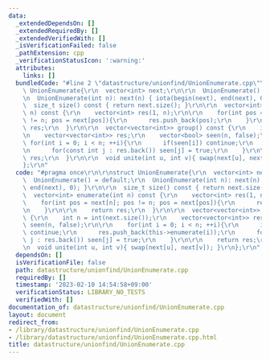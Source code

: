 ```yaml
---
data:
  _extendedDependsOn: []
  _extendedRequiredBy: []
  _extendedVerifiedWith: []
  _isVerificationFailed: false
  _pathExtension: cpp
  _verificationStatusIcon: ':warning:'
  attributes:
    links: []
  bundledCode: "#line 2 \"datastructure/unionfind/UnionEnumerate.cpp\"\n\r\nstruct\
    \ UnionEnumerate{\r\n  vector<int> next;\r\n\r\n  UnionEnumerate() = default;\r\
    \n  UnionEnumerate(int n): next(n) { iota(begin(next), end(next), 0); }\r\n\r\n\
    \  size_t size() const { return next.size(); }\r\n\r\n  vector<int> enumerate(int\
    \ n) const {\r\n    vector<int> res(1, n);\r\n\r\n    for(int pos = next[n]; pos\
    \ != n; pos = next[pos]){\r\n      res.push_back(pos);\r\n    }\r\n\r\n    return\
    \ res;\r\n  }\r\n\r\n  vector<vector<int>> group() const {\r\n    int n = int(next.size());\r\
    \n    vector<vector<int>> res;\r\n    vector<bool> seen(n, false);\r\n\r\n   \
    \ for(int i = 0; i < n; ++i){\r\n      if(seen[i]) continue;\r\n      res.push_back(this->enumerate(i));\r\
    \n      for(const int j : res.back()) seen[j] = true;\r\n    }\r\n\r\n    return\
    \ res;\r\n  }\r\n\r\n  void unite(int u, int v){ swap(next[u], next[v]); }\r\n\
    };\r\n"
  code: "#pragma once\r\n\r\nstruct UnionEnumerate{\r\n  vector<int> next;\r\n\r\n\
    \  UnionEnumerate() = default;\r\n  UnionEnumerate(int n): next(n) { iota(begin(next),\
    \ end(next), 0); }\r\n\r\n  size_t size() const { return next.size(); }\r\n\r\n\
    \  vector<int> enumerate(int n) const {\r\n    vector<int> res(1, n);\r\n\r\n\
    \    for(int pos = next[n]; pos != n; pos = next[pos]){\r\n      res.push_back(pos);\r\
    \n    }\r\n\r\n    return res;\r\n  }\r\n\r\n  vector<vector<int>> group() const\
    \ {\r\n    int n = int(next.size());\r\n    vector<vector<int>> res;\r\n    vector<bool>\
    \ seen(n, false);\r\n\r\n    for(int i = 0; i < n; ++i){\r\n      if(seen[i])\
    \ continue;\r\n      res.push_back(this->enumerate(i));\r\n      for(const int\
    \ j : res.back()) seen[j] = true;\r\n    }\r\n\r\n    return res;\r\n  }\r\n\r\
    \n  void unite(int u, int v){ swap(next[u], next[v]); }\r\n};\r\n"
  dependsOn: []
  isVerificationFile: false
  path: datastructure/unionfind/UnionEnumerate.cpp
  requiredBy: []
  timestamp: '2023-02-10 14:54:58+09:00'
  verificationStatus: LIBRARY_NO_TESTS
  verifiedWith: []
documentation_of: datastructure/unionfind/UnionEnumerate.cpp
layout: document
redirect_from:
- /library/datastructure/unionfind/UnionEnumerate.cpp
- /library/datastructure/unionfind/UnionEnumerate.cpp.html
title: datastructure/unionfind/UnionEnumerate.cpp
---
```

